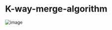 # K-way-merge-algorithm


![image](https://user-images.githubusercontent.com/62065133/179898886-6cd0392f-014b-4569-a1ba-586365333781.png)
